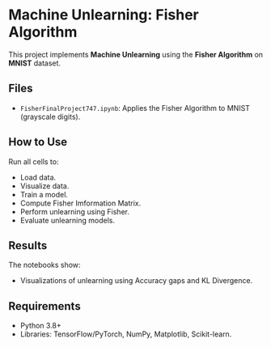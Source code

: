 # Machine Unlearning: Fisher Algorithm

This project implements **Machine Unlearning** using the **Fisher Algorithm** on **MNIST** dataset.

## Files

- `FisherFinalProject747.ipynb`: Applies the Fisher Algorithm to MNIST (grayscale digits).

## How to Use

Run all cells to:

   - Load data.
   - Visualize data.
   - Train a model.
   - Compute Fisher Imformation Matrix.
   - Perform unlearning using Fisher.
   - Evaluate unlearning models.

## Results

The notebooks show:
- Visualizations of unlearning using Accuracy gaps and KL Divergence.

## Requirements

- Python 3.8+
- Libraries: TensorFlow/PyTorch, NumPy, Matplotlib, Scikit-learn.